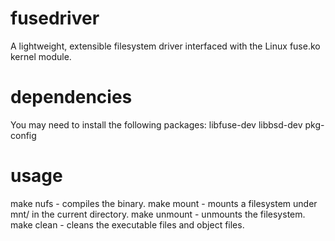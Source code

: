 # fusedriver
A lightweight, extensible filesystem driver interfaced with the Linux fuse.ko kernel module.

# dependencies
You may need to install the following packages:
libfuse-dev
libbsd-dev
pkg-config

# usage
make nufs - compiles the binary.
make mount - mounts a filesystem under mnt/ in the current directory.
make unmount - unmounts the filesystem.
make clean - cleans the executable files and object files.